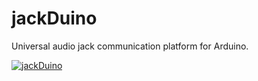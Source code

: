 jackDuino
=========

Universal audio jack communication platform for Arduino.

[![jackDuino](https://github.com/tikoLabs/jackDuino/raw/master/Hardware/Preview.PNG)](http://github.com/tikoLabs/jackDuino/)

